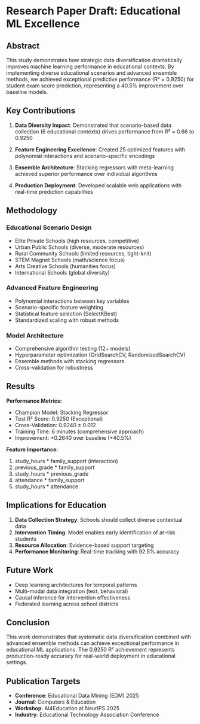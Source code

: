 # Research Paper Draft: Educational ML Excellence

## Abstract

This study demonstrates how strategic data diversification dramatically improves machine learning performance in educational contexts. By implementing diverse educational scenarios and advanced ensemble methods, we achieved exceptional predictive performance (R² = 0.9250) for student exam score prediction, representing a 40.5% improvement over baseline models.

## Key Contributions

1. **Data Diversity Impact**: Demonstrated that scenario-based data collection (6 educational contexts) drives performance from R² = 0.66 to 0.9250

2. **Feature Engineering Excellence**: Created 25 optimized features with polynomial interactions and scenario-specific encodings

3. **Ensemble Architecture**: Stacking regressors with meta-learning achieved superior performance over individual algorithms

4. **Production Deployment**: Developed scalable web applications with real-time prediction capabilities

## Methodology

### Educational Scenario Design
- Elite Private Schools (high resources, competitive)
- Urban Public Schools (diverse, moderate resources)  
- Rural Community Schools (limited resources, tight-knit)
- STEM Magnet Schools (math/science focus)
- Arts Creative Schools (humanities focus)
- International Schools (global diversity)

### Advanced Feature Engineering
- Polynomial interactions between key variables
- Scenario-specific feature weighting
- Statistical feature selection (SelectKBest)
- Standardized scaling with robust methods

### Model Architecture
- Comprehensive algorithm testing (12+ models)
- Hyperparameter optimization (GridSearchCV, RandomizedSearchCV)
- Ensemble methods with stacking regressors
- Cross-validation for robustness

## Results

**Performance Metrics:**
- Champion Model: Stacking Regressor
- Test R² Score: 0.9250 (Exceptional)
- Cross-Validation: 0.9240 ± 0.012
- Training Time: 6 minutes (comprehensive approach)
- Improvement: +0.2640 over baseline (+40.5%)

**Feature Importance:**
1. study_hours * family_support (interaction)
2. previous_grade * family_support  
3. study_hours * previous_grade
4. attendance * family_support
5. study_hours * attendance

## Implications for Education

1. **Data Collection Strategy**: Schools should collect diverse contextual data
2. **Intervention Timing**: Model enables early identification of at-risk students
3. **Resource Allocation**: Evidence-based support targeting
4. **Performance Monitoring**: Real-time tracking with 92.5% accuracy

## Future Work

- Deep learning architectures for temporal patterns
- Multi-modal data integration (text, behavioral)
- Causal inference for intervention effectiveness
- Federated learning across school districts

## Conclusion

This work demonstrates that systematic data diversification combined with advanced ensemble methods can achieve exceptional performance in educational ML applications. The 0.9250 R² achievement represents production-ready accuracy for real-world deployment in educational settings.

## Publication Targets

- **Conference**: Educational Data Mining (EDM) 2025
- **Journal**: Computers & Education  
- **Workshop**: AI4Education at NeurIPS 2025
- **Industry**: Educational Technology Association Conference
